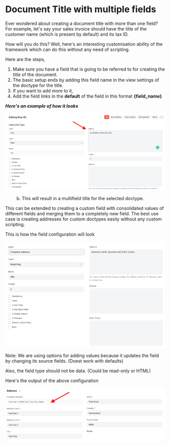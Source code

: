 
# Document Title with multiple fields



Ever wondered about creating a document title with more than one field? For example, let's say your sales invoice should have the title of the customer name (which is present by default) and its tax ID.


How will you do this? Well, here's an interesting customisation ability of the framework which can do this without any need of scripting.


Here are the steps,


1. Make sure you have a field that is going to be referred to for creating the title of the document.
2. The basic setup ends by adding this field name in the view settings of the doctype for the title.
3. If you want to add more to it,
4. Add the field links in the **default** of the field in this format **{field\_name}**


***Here's an example of how it looks***


![](/files/Eb81KLe.png)


         b. This will result in a multifield title for the selected doctype.


This can be extended to creating a custom field with consolidated values of different fields and merging them to a completely new field. The best use case is creating addresses for custom doctypes easily without any custom scripting.


This is how the field configuration will look


![](/files/FXuN3dK.png)


Note: We are using options for adding values because it updates the field by changing its source fields. (Doest work with defaults)


Also, the field type should not be data. (Could be read-only or HTML)


Here's the output of the above configuration


![](/files/gHpmXZY.png)




